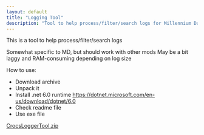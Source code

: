 ```yaml
---
layout: default
title: "Logging Tool"
description: "Tool to help process/filter/search logs for Millennium Dawn"
---
```


This is a tool to help process/filter/search logs

Somewhat specific to MD, but should work with other mods
May be a bit laggy and RAM-consuming depending on log size

How to use:

* Download archive
* Unpack it
* Install .net 6.0 runtime https://dotnet.microsoft.com/en-us/download/dotnet/6.0
* Check readme file
* Use exe file

[CrocsLoggerTool.zip](/Millennium-Dawn/uploads/CrocsLoggerTool.zip)
